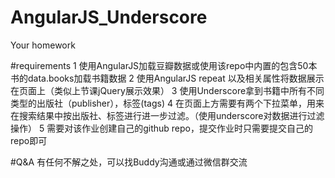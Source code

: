 # AngularJS_Underscore
Your homework


#requirements
1 使用AngularJS加载豆瓣数据或使用该repo中内置的包含50本书的data.books加载书籍数据
2 使用AngularJS repeat 以及相关属性将数据展示在页面上（类似上节课jQuery展示效果）
3 使用Underscore拿到书籍中所有不同类型的出版社（publisher），标签(tags)
4 在页面上方需要有两个下拉菜单，用来在搜索结果中按出版社、标签进行进一步过滤。（使用underscore对数据进行过滤操作）
5 需要对该作业创建自己的github repo，提交作业时只需要提交自己的repo即可


#Q&A
有任何不解之处，可以找Buddy沟通或通过微信群交流
